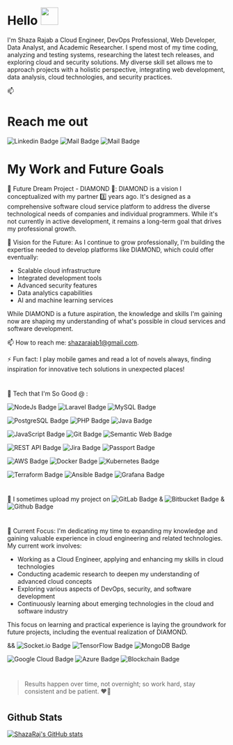 # Hello <img src="https://user-images.githubusercontent.com/1303154/88677602-1635ba80-d120-11ea-84d8-d263ba5fc3c0.gif" width="40">

I'm Shaza Rajab a Cloud Engineer, DevOps Professional, Web Developer, Data Analyst, and Academic Researcher. I spend most of my time coding, analyzing and testing systems, researching the latest tech releases, and exploring cloud and security solutions. My diverse skill set allows me to approach projects with a holistic perspective, integrating web development, data analysis, cloud technologies, and security practices.

📫

# Reach me out

![Linkedin Badge](https://img.shields.io/badge/LinkedIn-0077B5?style=for-the-badge&logo=linkedin&logoColor=white&link=https://www.linkedin.com/in/shaza-raj-88b23b210/) ![Mail Badge](https://img.shields.io/badge/Telegram-2CA5E0?style=for-the-badge&logo=telegram&logoColor=white&link=https://t.me/shazaraj) ![Mail Badge](https://img.shields.io/badge/-gmail-EA4335?style=for-the-badge&labelColor=EA4335&logo=gmail&logoColor=white&link=mailto:shazarajab1@gmail.com)

# My Work and Future Goals

🔗 Future Dream Project - DIAMOND 💎:
DIAMOND is a vision I conceptualized with my partner 3️⃣ years ago. It's designed as a comprehensive software cloud service platform to address the diverse technological needs of companies and individual programmers. While it's not currently in active development, it remains a long-term goal that drives my professional growth.


🔗 Vision for the Future:
As I continue to grow professionally, I'm building the expertise needed to develop platforms like DIAMOND, which could offer eventually:
- Scalable cloud infrastructure
- Integrated development tools
- Advanced security features
- Data analytics capabilities
- AI and machine learning services

While DIAMOND is a future aspiration, the knowledge and skills I'm gaining now are shaping my understanding of what's possible in cloud services and software development.

📫 How to reach me: shazarajab1@gmail.com.

⚡ Fun fact: I play mobile games and read a lot of novels always, finding inspiration for innovative tech solutions in unexpected places!

#

🔗 Tech that I'm So Good @ :

![NodeJs Badge](https://img.shields.io/badge/NodeJS-white?style=for-the-badge&labelColor=339933&logo=nodedotjs&logoColor=white&link=) 
![Laravel Badge](https://img.shields.io/badge/laravel-white?style=for-the-badge&labelColor=FF2D20&logo=laravel&logoColor=white&)
![MySQL Badge](https://img.shields.io/badge/mySQL-white?style=for-the-badge&labelColor=4479A1&logo=mysql&logoColor=white&)

![PostgreSQL Badge](https://img.shields.io/badge/PostgreSql-white?style=for-the-badge&labelColor=4169E1&logo=postgresql&logoColor=white&)
![PHP Badge](https://img.shields.io/badge/PHP-white?style=for-the-badge&labelColor=777BB4&logo=php&logoColor=white&)
![Java Badge](https://img.shields.io/badge/JAVA-white?style=for-the-badge&labelColor=007396&logo=java&logoColor=white&)

![JavaScript Badge](https://img.shields.io/badge/JavaScript-white?style=for-the-badge&labelColor=F7DF1E&logo=javascript&logoColor=white&)
![Git Badge](https://img.shields.io/badge/GIT-white?style=for-the-badge&labelColor=F05032&logo=git&logoColor=white&)
![Semantic Web Badge](https://img.shields.io/badge/SemanticWeb-white?style=for-the-badge&labelColor=005A9C&logo=semanticweb&logoColor=white&)

![REST API Badge](https://img.shields.io/badge/RESTAPI-white?style=for-the-badge&labelColor=009688&logo=fastapi&logoColor=white&)
![Jira Badge](https://img.shields.io/badge/Jira-white?style=for-the-badge&labelColor=0052CC&logo=Jira&logoColor=white)
![Passport Badge](https://img.shields.io/badge/passport-white?style=for-the-badge&labelColor=34E27A&logo=passport&logoColor=white)

![AWS Badge](https://img.shields.io/badge/AWS-white?style=for-the-badge&labelColor=232F3E&logo=amazon-aws&logoColor=white)
![Docker Badge](https://img.shields.io/badge/Docker-white?style=for-the-badge&labelColor=2496ED&logo=docker&logoColor=white)
![Kubernetes Badge](https://img.shields.io/badge/Kubernetes-white?style=for-the-badge&labelColor=326CE5&logo=kubernetes&logoColor=white)

![Terraform Badge](https://img.shields.io/badge/Terraform-white?style=for-the-badge&labelColor=7B42BC&logo=terraform&logoColor=white)
![Ansible Badge](https://img.shields.io/badge/Ansible-white?style=for-the-badge&labelColor=EE0000&logo=ansible&logoColor=white)
![Grafana Badge](https://img.shields.io/badge/Grafana-white?style=for-the-badge&labelColor=F46800&logo=grafana&logoColor=white)

#

🔗 I sometimes upload my project on  ![GitLab Badge](https://img.shields.io/badge/GitLab-white?style=flat-squere&labelColor=FCA121&logo=gitlab&logoColor=white&)  &  ![Bitbucket Badge](https://img.shields.io/badge/Bitbucket-white?style=flat-squere&labelColor=0052CC&logo=bitbucket&logoColor=white&) &  ![Github Badge](https://img.shields.io/badge/Github-white?style=flat-squere&labelColor=181717&logo=github&logoColor=white&)

#

🔗 Current Focus:
I'm dedicating my time to expanding my knowledge and gaining valuable experience in cloud engineering and related technologies. My current work involves:

- Working as a Cloud Engineer, applying and enhancing my skills in cloud technologies
- Conducting academic research to deepen my understanding of advanced cloud concepts
- Exploring various aspects of DevOps, security, and software development
- Continuously learning about emerging technologies in the cloud and software industry

This focus on learning and practical experience is laying the groundwork for future projects, including the eventual realization of DIAMOND.

&&
![Socket.io Badge](https://img.shields.io/badge/Socket.io-white?style=for-the-badge&labelColor=010101&logo=socketdotio&logoColor=white&) 
![TensorFlow Badge](https://img.shields.io/badge/TensorFlow-white?style=for-the-badge&labelColor=FF6F00&logo=TensorFlow&logoColor=white)
![MongoDB Badge](https://img.shields.io/badge/MongoDB-white?style=for-the-badge&labelColor=47A248&logo=mongodb&logoColor=white)

![Google Cloud Badge](https://img.shields.io/badge/Google_Cloud-white?style=for-the-badge&labelColor=4285F4&logo=google-cloud&logoColor=white)
![Azure Badge](https://img.shields.io/badge/Azure-white?style=for-the-badge&labelColor=0078D4&logo=microsoft-azure&logoColor=white)
![Blockchain Badge](https://img.shields.io/badge/Blockchain-white?style=for-the-badge&labelColor=121D33&logo=blockchain-dot-com&logoColor=white)

#

> Results happen over time, not overnight; so work hard, stay consistent and be patient. ❤️🔰

#

## Github Stats

[![ShazaRaj's GitHub stats](https://github-readme-stats.vercel.app/api?username=shazaraj&hide=contribs,prs&theme=tokyonight)](https://github.com/anuraghazra/github-readme-stats)
